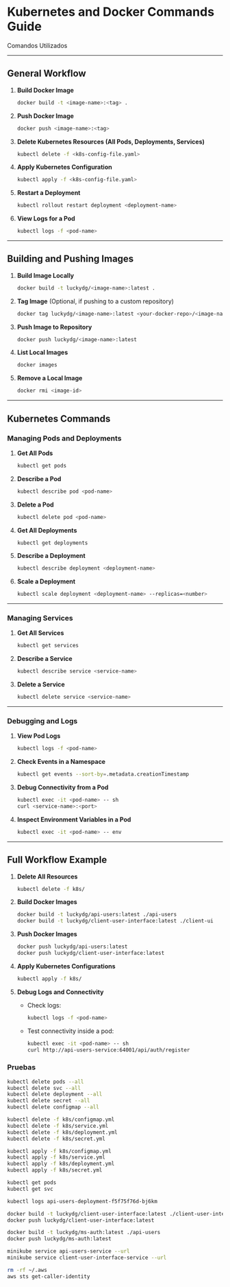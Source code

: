 # Kubernetes and Docker Commands Guide

Comandos Utilizados

---

## **General Workflow**

1. **Build Docker Image**

   ```bash
   docker build -t <image-name>:<tag> .
   ```

2. **Push Docker Image**

   ```bash
   docker push <image-name>:<tag>
   ```

3. **Delete Kubernetes Resources (All Pods, Deployments, Services)**

   ```bash
   kubectl delete -f <k8s-config-file.yaml>
   ```

4. **Apply Kubernetes Configuration**

   ```bash
   kubectl apply -f <k8s-config-file.yaml>
   ```

5. **Restart a Deployment**

   ```bash
   kubectl rollout restart deployment <deployment-name>
   ```

6. **View Logs for a Pod**

   ```bash
   kubectl logs -f <pod-name>
   ```

---

## **Building and Pushing Images**

1. **Build Image Locally**

   ```bash
   docker build -t luckydg/<image-name>:latest .
   ```

2. **Tag Image** (Optional, if pushing to a custom repository)

   ```bash
   docker tag luckydg/<image-name>:latest <your-docker-repo>/<image-name>:<tag>
   ```

3. **Push Image to Repository**

   ```bash
   docker push luckydg/<image-name>:latest
   ```

4. **List Local Images**

   ```bash
   docker images
   ```

5. **Remove a Local Image**

   ```bash
   docker rmi <image-id>
   ```

---

## **Kubernetes Commands**

### **Managing Pods and Deployments**

1. **Get All Pods**

   ```bash
   kubectl get pods
   ```

2. **Describe a Pod**

   ```bash
   kubectl describe pod <pod-name>
   ```

3. **Delete a Pod**

   ```bash
   kubectl delete pod <pod-name>
   ```

4. **Get All Deployments**

   ```bash
   kubectl get deployments
   ```

5. **Describe a Deployment**

   ```bash
   kubectl describe deployment <deployment-name>
   ```

6. **Scale a Deployment**

   ```bash
   kubectl scale deployment <deployment-name> --replicas=<number>
   ```

---

### **Managing Services**

1. **Get All Services**

   ```bash
   kubectl get services
   ```

2. **Describe a Service**

   ```bash
   kubectl describe service <service-name>
   ```

3. **Delete a Service**

   ```bash
   kubectl delete service <service-name>
   ```

---

### **Debugging and Logs**

1. **View Pod Logs**

   ```bash
   kubectl logs -f <pod-name>
   ```

2. **Check Events in a Namespace**

   ```bash
   kubectl get events --sort-by=.metadata.creationTimestamp
   ```

3. **Debug Connectivity from a Pod**

   ```bash
   kubectl exec -it <pod-name> -- sh
   curl <service-name>:<port>
   ```

4. **Inspect Environment Variables in a Pod**

   ```bash
   kubectl exec -it <pod-name> -- env
   ```

---

## **Full Workflow Example**

1. **Delete All Resources**

   ```bash
   kubectl delete -f k8s/
   ```

2. **Build Docker Images**

   ```bash
   docker build -t luckydg/api-users:latest ./api-users
   docker build -t luckydg/client-user-interface:latest ./client-ui
   ```

3. **Push Docker Images**

   ```bash
   docker push luckydg/api-users:latest
   docker push luckydg/client-user-interface:latest
   ```

4. **Apply Kubernetes Configurations**

   ```bash
   kubectl apply -f k8s/
   ```

5. **Debug Logs and Connectivity**

   - Check logs:
     ```bash
     kubectl logs -f <pod-name>
     ```
   - Test connectivity inside a pod:
     ```bash
     kubectl exec -it <pod-name> -- sh
     curl http://api-users-service:64001/api/auth/register
     ```

### Pruebas

```bash
kubectl delete pods --all
kubectl delete svc --all
kubectl delete deployment --all
kubectl delete secret --all
kubectl delete configmap --all

kubectl delete -f k8s/configmap.yml
kubectl delete -f k8s/service.yml
kubectl delete -f k8s/deployment.yml
kubectl delete -f k8s/secret.yml

kubectl apply -f k8s/configmap.yml
kubectl apply -f k8s/service.yml
kubectl apply -f k8s/deployment.yml
kubectl apply -f k8s/secret.yml

kubectl get pods
kubectl get svc

kubectl logs api-users-deployment-f5f75f76d-bj6km

docker build -t luckydg/client-user-interface:latest ./client-user-interface
docker push luckydg/client-user-interface:latest

docker build -t luckydg/ms-auth:latest ./api-users
docker push luckydg/ms-auth:latest

minikube service api-users-service --url
minikube service client-user-interface-service --url

rm -rf ~/.aws
aws sts get-caller-identity
```


